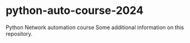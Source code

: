 # python-auto-course-2024
Python Network automation course
Some additional information on this repository.
